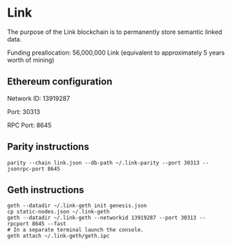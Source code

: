 # Link

The purpose of the Link blockchain is to permanently store semantic linked data.

Funding preallocation: 56,000,000 Link (equivalent to approximately 5 years worth of mining)

## Ethereum configuration

Network ID: 13919287

Port: 30313

RPC Port: 8645

## Parity instructions

    parity --chain link.json --db-path ~/.link-parity --port 30313 --jsonrpc-port 8645

## Geth instructions

    geth --datadir ~/.link-geth init genesis.json
    cp static-nodes.json ~/.link-geth
    geth --datadir ~/.link-geth --networkid 13919287 --port 30313 --rpcport 8645 --fast
    # In a separate terminal launch the console.
    geth attach ~/.link-geth/geth.ipc
